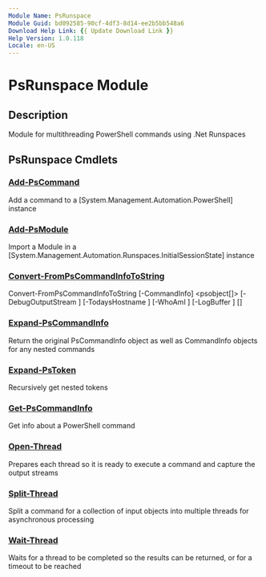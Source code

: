 ```yaml
---
Module Name: PsRunspace
Module Guid: bd092585-90cf-4df3-8d14-ee2b5bb548a6
Download Help Link: {{ Update Download Link }}
Help Version: 1.0.118
Locale: en-US
---
```


# PsRunspace Module
## Description
Module for multithreading PowerShell commands using .Net Runspaces

## PsRunspace Cmdlets
### [Add-PsCommand](docs/en-US/Add-PsCommand.md)
Add a command to a [System.Management.Automation.PowerShell] instance

### [Add-PsModule](docs/en-US/Add-PsModule.md)
Import a Module in a [System.Management.Automation.Runspaces.InitialSessionState] instance

### [Convert-FromPsCommandInfoToString](docs/en-US/Convert-FromPsCommandInfoToString.md)

Convert-FromPsCommandInfoToString [-CommandInfo] <psobject[]> [-DebugOutputStream <string>] [-TodaysHostname <string>] [-WhoAmI <string>] [-LogBuffer <hashtable>] [<CommonParameters>]


### [Expand-PsCommandInfo](docs/en-US/Expand-PsCommandInfo.md)
Return the original PsCommandInfo object as well as CommandInfo objects for any nested commands

### [Expand-PsToken](docs/en-US/Expand-PsToken.md)
Recursively get nested tokens

### [Get-PsCommandInfo](docs/en-US/Get-PsCommandInfo.md)
Get info about a PowerShell command

### [Open-Thread](docs/en-US/Open-Thread.md)
Prepares each thread so it is ready to execute a command and capture the output streams

### [Split-Thread](docs/en-US/Split-Thread.md)
Split a command for a collection of input objects into multiple threads for asynchronous processing

### [Wait-Thread](docs/en-US/Wait-Thread.md)
Waits for a thread to be completed so the results can be returned, or for a timeout to be reached


